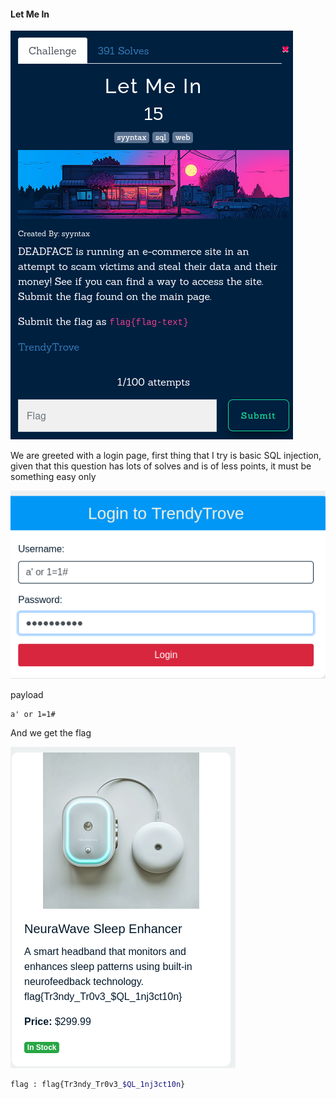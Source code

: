 #### Let Me In 

![alt text](attachments/image.png)

We are greeted with a login page, first thing that I try is basic SQL injection, given that this question has lots of solves and 
is of less points, it must be something easy only

![alt text](attachments/image-1.png)

payload 
```text
a' or 1=1#
```
And we get the flag 

![alt text](attachments/image-2.png)

```sh
flag : flag{Tr3ndy_Tr0v3_$QL_1nj3ct10n}
```